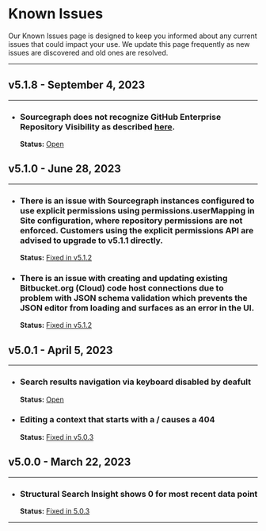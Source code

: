 # Known Issues

Our Known Issues page is designed to keep you informed about any current issues that could impact your use. We update this page frequently as new issues are discovered and old ones are resolved.

---

## v5.1.8 - September 4, 2023

---

- ### Sourcegraph does not recognize GitHub Enterprise Repository Visibility as described [here](https://docs.github.com/en/enterprise-server@3.10/repositories/creating-and-managing-repositories/about-repositories#about-repository-visibility).
    **Status:** [Open](https://github.com/sourcegraph/sourcegraph/pull/54419)

## v5.1.0 - June 28, 2023

---

- ### There is an issue with Sourcegraph instances configured to use explicit permissions using permissions.userMapping in Site configuration, where repository permissions are not enforced. Customers using the explicit permissions API are advised to upgrade to v5.1.1 directly.
    **Status:** [Fixed in v5.1.2](https://github.com/sourcegraph/sourcegraph/pull/54419)

- ### There is an issue with creating and updating existing Bitbucket.org (Cloud) code host connections due to problem with JSON schema validation which prevents the JSON editor from loading and surfaces as an error in the UI.
    **Status:** [Fixed in v5.1.2](https://github.com/sourcegraph/sourcegraph/pull/54496)

## v5.0.1 - April 5, 2023

---

- ### Search results navigation via keyboard disabled by deafult

    **Status:** [Open](https://github.com/sourcegraph/sourcegraph/issues/51340)

- ### Editing a context that starts with a / causes a 404
    **Status:** [Fixed in v5.0.3](https://github.com/sourcegraph/sourcegraph/pull/51196)

## v5.0.0 - March 22, 2023

---

- ### Structural Search Insight shows 0 for most recent data point

    **Status:** [Fixed in 5.0.3](https://github.com/sourcegraph/sourcegraph/issues/50506)


---
